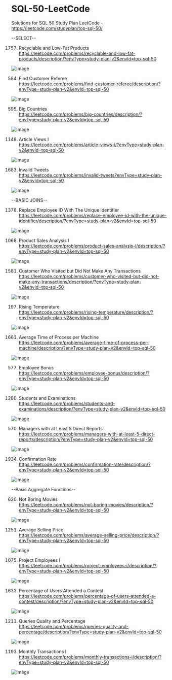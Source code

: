 # SQL-50-LeetCode
Solutions for SQL 50 Study Plan LeetCode -<br>
https://leetcode.com/studyplan/top-sql-50/

--SELECT--

1757. Recyclable and Low-Fat Products<br>
https://leetcode.com/problems/recyclable-and-low-fat-products/description/?envType=study-plan-v2&envId=top-sql-50

![image](https://github.com/user-attachments/assets/459771f2-5d6d-488a-ac82-64a43aa1008b)

584. Find Customer Referee<br>
https://leetcode.com/problems/find-customer-referee/description/?envType=study-plan-v2&envId=top-sql-50

![image](https://github.com/user-attachments/assets/9023b094-6f75-4e0f-86cc-53cc505b5e77)

595. Big Countries<br>
https://leetcode.com/problems/big-countries/description/?envType=study-plan-v2&envId=top-sql-50

![image](https://github.com/user-attachments/assets/f9eb1f2d-e17b-4b4d-816c-f230bb6d045d)

1148. Article Views I<br>
https://leetcode.com/problems/article-views-i/?envType=study-plan-v2&envId=top-sql-50

![image](https://github.com/user-attachments/assets/caccc4d2-1e8c-44d1-b2d8-ec2fb30536fa)

1683. Invalid Tweets<br>
https://leetcode.com/problems/invalid-tweets?envType=study-plan-v2&envId=top-sql-50

![image](https://github.com/user-attachments/assets/271d589a-20e1-4bba-a2ef-bc876ccbc4ea)

--BASIC JOINS--

1378. Replace Employee ID With The Unique Identifier<br>
https://leetcode.com/problems/replace-employee-id-with-the-unique-identifier/description/?envType=study-plan-v2&envId=top-sql-50

![image](https://github.com/user-attachments/assets/70dd3d02-e2fa-483c-a95b-26285dfac2ff)

1068. Product Sales Analysis I<br>
https://leetcode.com/problems/product-sales-analysis-i/description/?envType=study-plan-v2&envId=top-sql-50

![image](https://github.com/user-attachments/assets/e1752e99-71f9-40f1-a340-7c809f84ac39)

1581. Customer Who Visited but Did Not Make Any Transactions<br>
https://leetcode.com/problems/customer-who-visited-but-did-not-make-any-transactions/description/?envType=study-plan-v2&envId=top-sql-50

![image](https://github.com/user-attachments/assets/d2fb9007-889a-42f8-b9f5-d007c9686d8c)

197. Rising Temperature<br>
https://leetcode.com/problems/rising-temperature/description/?envType=study-plan-v2&envId=top-sql-50

![image](https://github.com/user-attachments/assets/a0150cac-3c30-44bc-8b66-2d1ceafb21f2)

1661. Average Time of Process per Machine<br>
https://leetcode.com/problems/average-time-of-process-per-machine/description/?envType=study-plan-v2&envId=top-sql-50

![image](https://github.com/user-attachments/assets/35062001-4074-4f21-b27a-b8775a16eeba)

577. Employee Bonus<br>
https://leetcode.com/problems/employee-bonus/description/?envType=study-plan-v2&envId=top-sql-50

![image](https://github.com/user-attachments/assets/5eea2943-1ea3-4f93-8848-7dbfb0d16acb)

1280. Students and Examinations<br>
https://leetcode.com/problems/students-and-examinations/description/?envType=study-plan-v2&envId=top-sql-50

![image](https://github.com/user-attachments/assets/a962447e-0dbe-4965-a564-939f917072fe)

570. Managers with at Least 5 Direct Reports<br>
https://leetcode.com/problems/managers-with-at-least-5-direct-reports/description/?envType=study-plan-v2&envId=top-sql-50

![image](https://github.com/user-attachments/assets/c2db7920-3d4c-4214-8997-55473f133184)

1934. Confirmation Rate<br>
https://leetcode.com/problems/confirmation-rate/description/?envType=study-plan-v2&envId=top-sql-50

![image](https://github.com/user-attachments/assets/d3855dc2-e384-4d8f-985e-535eba4c0da8)

--Basic Aggregate Functions--

620. Not Boring Movies<br>
https://leetcode.com/problems/not-boring-movies/description/?envType=study-plan-v2&envId=top-sql-50

![image](https://github.com/user-attachments/assets/c78b4ef6-1d7f-41f1-b208-6d1dc8fee639)

1251. Average Selling Price<br>
https://leetcode.com/problems/average-selling-price/description/?envType=study-plan-v2&envId=top-sql-50

![image](https://github.com/user-attachments/assets/8a413cc6-9407-4340-83f1-ce5c66a0e624)

1075. Project Employees I<br>
https://leetcode.com/problems/project-employees-i/description/?envType=study-plan-v2&envId=top-sql-50

![image](https://github.com/user-attachments/assets/e3d9d485-caba-4f74-bbaa-0b830042bbfb)

1633. Percentage of Users Attended a Contest<br>
https://leetcode.com/problems/percentage-of-users-attended-a-contest/description/?envType=study-plan-v2&envId=top-sql-50

![image](https://github.com/user-attachments/assets/8a74c876-a618-4687-bd75-108a6b9c9abc)

1211. Queries Quality and Percentage<br>
https://leetcode.com/problems/queries-quality-and-percentage/description/?envType=study-plan-v2&envId=top-sql-50

![image](https://github.com/user-attachments/assets/586b39c4-ba18-4477-8300-d5c09b173c8c)

1193. Monthly Transactions I<br>
https://leetcode.com/problems/monthly-transactions-i/description/?envType=study-plan-v2&envId=top-sql-50

![image](https://github.com/user-attachments/assets/23d7d848-c60b-4f16-acde-39980141b8b0)










